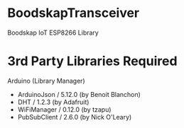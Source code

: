 # BoodskapTransceiver
Boodskap IoT ESP8266 Library

# 3rd Party Libraries Required
Arduino  (Library Manager)

 - ArduinoJson / 5.12.0 (by Benoit Blanchon)
 - DHT / 1.2.3 (by Adafruit)
 - WiFiManager / 0.12.0 (by tzapu)
 - PubSubClient / 2.6.0 (by Nick O'Leary)
